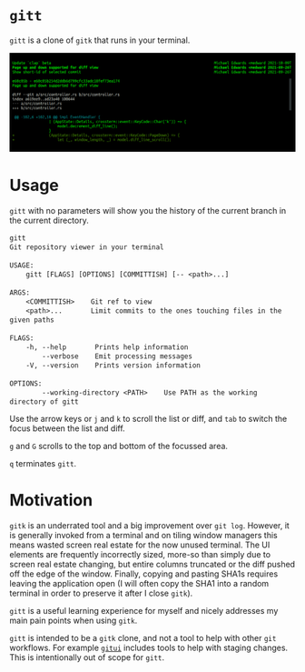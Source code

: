 # `gitt`

`gitt` is a clone of `gitk` that runs in your terminal.

![Screenshot of `gitt`](doc/screenshot.png)

# Usage

`gitt` with no parameters will show you the history of the current branch in the current directory.

```
gitt
Git repository viewer in your terminal

USAGE:
    gitt [FLAGS] [OPTIONS] [COMMITTISH] [-- <path>...]

ARGS:
    <COMMITTISH>    Git ref to view
    <path>...       Limit commits to the ones touching files in the given paths

FLAGS:
    -h, --help       Prints help information
        --verbose    Emit processing messages
    -V, --version    Prints version information

OPTIONS:
        --working-directory <PATH>    Use PATH as the working directory of gitt
```

Use the arrow keys or `j` and `k` to scroll the list or diff, and `tab` to switch the focus between the list and diff.

`g` and `G` scrolls to the top and bottom of the focussed area.

`q` terminates `gitt`.

# Motivation

`gitk` is an underrated tool and a big improvement over `git log`. However, it is generally invoked from a terminal and on tiling window managers this means wasted screen real estate for the now unused terminal. The UI elements are frequently incorrectly sized, more-so than simply due to screen real estate changing, but entire columns truncated or the diff pushed off the edge of the window. Finally, copying and pasting SHA1s requires leaving the application open (I will often copy the SHA1 into a random terminal in order to preserve it after I close `gitk`).

`gitt` is a useful learning experience for myself and nicely addresses my main pain points when using `gitk`.

`gitt` is intended to be a `gitk` clone, and not a tool to help with other `git` workflows. For example [`gitui`](https://github.com/extrawurst/gitui) includes tools to help with staging changes. This is intentionally out of scope for `gitt`.
